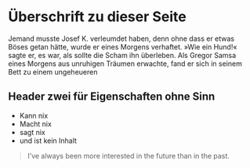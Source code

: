 # Überschrift zu dieser Seite
Jemand musste Josef K. verleumdet haben, denn ohne dass er etwas Böses getan hätte, wurde er eines Morgens verhaftet. »Wie ein Hund!« sagte er, es war, als sollte die Scham ihn überleben. Als Gregor Samsa eines Morgens aus unruhigen Träumen erwachte, fand er sich in seinem Bett zu einem ungeheueren

## Header zwei für Eigenschaften ohne Sinn
* Kann nix
* Macht nix
* sagt nix
* und ist kein Inhalt

> I’ve always been more interested
> in the future than in the past.